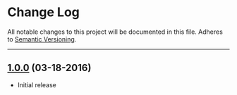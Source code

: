 # Change Log
All notable changes to this project will be documented in this file.
Adheres to [Semantic Versioning](http://semver.org/).

---

## [1.0.0](https://github.com/ngageoint/mage-ios/releases/tag/1.0.0) (03-18-2016)

* Initial release

